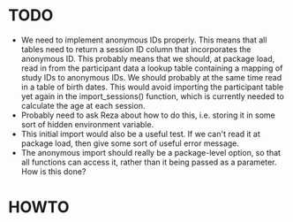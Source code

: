 # TODO

- We need to implement anonymous IDs properly. This means that all tables need to return a session ID column that incorporates the anonymous ID. This probably means that we should, at package load, read in from the participant data a lookup table containing a mapping of study IDs to anonymous IDs. We should probably at the same time read in a table of birth dates. This would avoid importing the participant table yet again in the import_sessions() function, which is currently needed to calculate the age at each session.
- Probably need to ask Reza about how to do this, i.e. storing it in some sort of hidden environment variable.
- This initial import would also be a useful test. If we can't read it at package load, then give some sort of useful error message.
- The anonymous import should really be a package-level option, so that all functions can access it, rather than it being passed as a parameter. How is this done?

# HOWTO

